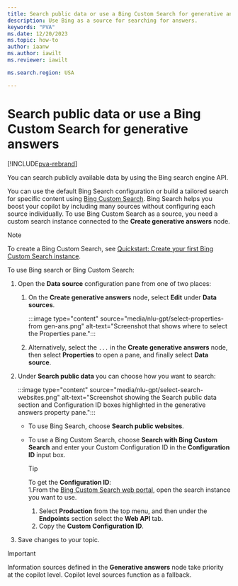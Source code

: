 ```yaml
---
title: Search public data or use a Bing Custom Search for generative answers
description: Use Bing as a source for searching for answers.
keywords: "PVA"
ms.date: 12/20/2023
ms.topic: how-to
author: iaanw
ms.author: iawilt
ms.reviewer: iawilt

ms.search.region: USA

---
```


# Search public data or use a Bing Custom Search for generative answers

[!INCLUDE[pva-rebrand](includes/pva-rebrand.md)]

You can search publicly available data by using the Bing search engine API.

You can use the default Bing Search configuration or build a tailored search for specific content using [Bing Custom Search](https://www.customsearch.ai/). Bing Search helps you boost your copilot by including many sources without configuring each source individually. To use Bing Custom Search as a source, you need a custom search instance connected to the **Create generative answers** node.

> [!NOTE]
> To create a Bing Custom Search, see [Quickstart: Create your first Bing Custom Search instance](/bing/search-apis/bing-custom-search/how-to/quick-start).

To use Bing search or Bing Custom Search:

1. Open the **Data source** configuration pane from one of two places:

   1. On the **Create generative answers** node, select **Edit** under **Data sources**.

      :::image type="content" source="media/nlu-gpt/select-properties-from gen-ans.png" alt-text="Screenshot that shows where to select the Properties pane.":::

   1. Alternatively, select the `...` in the **Create generative answers** node, then select **Properties** to open a pane, and finally select **Data source**.

1. Under **Search public data** you can choose how you want to search:

   :::image type="content" source="media/nlu-gpt/select-search-websites.png" alt-text="Screenshot showing the Search public data section and Configuration ID boxes highlighted in the generative answers property pane.":::

   - To use Bing Search, choose **Search public websites**.
   - To use a Bing Custom Search, choose **Search with Bing Custom Search** and enter your Custom Configuration ID in the **Configuration ID** input box.

     > [!TIP]
     > To get the **Configuration ID**:  
     > 1.From the [Bing Custom Search web portal](https://www.customsearch.ai/), open the search instance you want to use.
     > 1. Select **Production** from the top menu, and then under the **Endpoints** section select the **Web API** tab.
     > 1. Copy the **Custom Configuration ID**.

1. Save changes to your topic.

> [!IMPORTANT]
> Information sources defined in the **Generative answers** node take priority at the copilot level. Copilot level sources function as a fallback.

